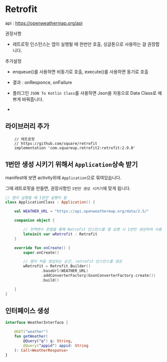 # Retrofit

api : https://openweathermap.org/api

권장사항

- 레트로핏 인스턴스는 앱이 실행될 때 한번만 호출, 싱글톤으로 사용하는 걸 권장합니다.

추가설정

- enqueue()를 사용하면 비동기로 호출, execute()를 사용하면 동기로 호출

- 결과 : onResponce, onFailure

- 플러그인 `JSON To Kotlin Class`를 사용하면 Json을 자동으로 Data Class로 예쁘게 바꿔줍니다.

-

## 라이브러리 추가

```gradlew
    // 레트로핏
    // https://github.com/square/retrofit
    implementation 'com.squareup.retrofit2:retrofit:2.9.0'
```

## 1번만 생성 시키기 위해서 `Application`상속 받기

manifest에 보면 activity위에 `Application`으로 묶여있습니다.

그때 레트로핏을 만들면, 권장사항인 `1번만 생성 시키기`에 맞게 됩니다.

```kotlin
// 앱이 실행될 때 1번만 실행이 됨
class ApplicationClass : Application() {

    val WEATHER_URL = "https://api.openweathermap.org/data/2.5/"

    companion object {

        // 전역변수 문법을 통해 Retrofit 인스턴스를 앱 실행 시 1번만 생성하여 사용 (싱글톤 객체)
        lateinit var wRetrofit : Retrofit
    }

    override fun onCreate() {
        super.onCreate()

        // 앱이 처음 생성되는 순간, retrofit 인스턴스를 생성
        wRetrofit = Retrofit.Builder()
                .baseUrl(WEATHER_URL)
                .addConverterFactory(GsonConverterFactory.create())
                .build()

    }
}
```

## 인터페이스 생성

```kotlin
interface WeatherInterface {

    @GET("weather")
    fun getWeather(
        @Query("q") q: String,
        @Query("appid") appid: String
    ): Call<WeatherResponse>
}
```
